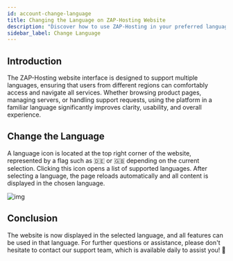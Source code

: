 ```yaml
---
id: account-change-language
title: Changing the Language on ZAP-Hosting Website
description: "Discover how to use ZAP-Hosting in your preferred language for a clearer, more comfortable experience with all services → Learn more now"
sidebar_label: Change Language
---
```


## Introduction

The ZAP-Hosting website interface is designed to support multiple languages, ensuring that users from different regions can comfortably access and navigate all services. Whether browsing product pages, managing servers, or handling support requests, using the platform in a familiar language significantly improves clarity, usability, and overall experience.


## Change the Language

A language icon is located at the top right corner of the website, represented by a flag such as 🇩🇪 or 🇬🇧 depending on the current selection. Clicking this icon opens a list of supported languages. After selecting a language, the page reloads automatically and all content is displayed in the chosen language.

![img](https://screensaver01.zap-hosting.com/index.php/s/qDXTkxSzCEsP2HW/preview)

## Conclusion

The website is now displayed in the selected language, and all features can be used in that language. For further questions or assistance, please don't hesitate to contact our support team, which is available daily to assist you! 🙂